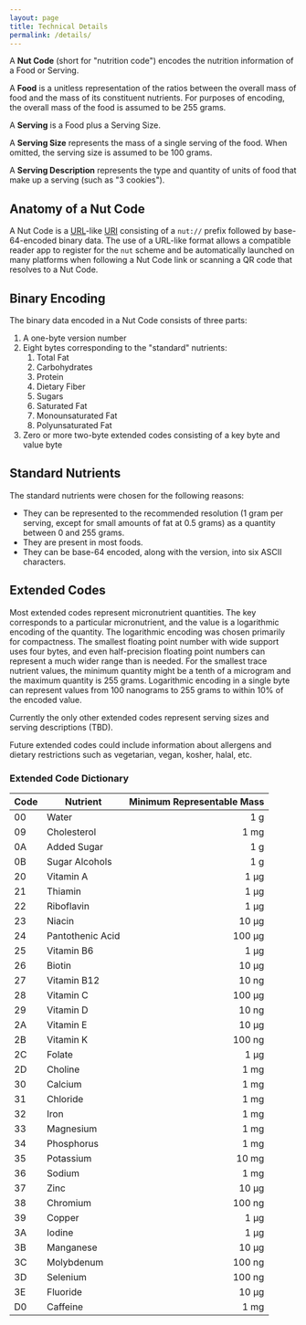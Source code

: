 ```yaml
---
layout: page
title: Technical Details
permalink: /details/
---
```


A **Nut Code** (short for "nutrition code") encodes the nutrition information of a Food or Serving.

A **Food** is a unitless representation of the ratios between the overall mass of food and the mass of its constituent nutrients. For purposes of encoding, the overall mass of the food is assumed to be 255 grams. 

A **Serving** is a Food plus a Serving Size.

A **Serving Size** represents the mass of a single serving of the food. When omitted, the serving size is assumed to be 100 grams. 

A **Serving Description** represents the type and quantity of units of food that make up a serving (such  as "3 cookies"). 

## Anatomy of a Nut Code

A Nut Code is a [URL](https://en.wikipedia.org/wiki/URL)-like [URI](https://en.wikipedia.org/wiki/URL) consisting of a `nut://` prefix followed by base-64-encoded binary data. The use of a URL-like format allows a compatible reader app to register for the `nut` scheme and be automatically launched on many platforms when following a Nut Code link or scanning a QR code that resolves to a Nut Code. 

## Binary Encoding

The binary data encoded in a Nut Code consists of three parts:

1. A one-byte version number
2. Eight bytes corresponding to the "standard" nutrients:
    1. Total Fat
    2. Carbohydrates
    3. Protein
    4. Dietary Fiber
    5. Sugars
    6. Saturated Fat
    7. Monounsaturated Fat
    8. Polyunsaturated Fat
3. Zero or more two-byte extended codes consisting of a key byte and value byte

## Standard Nutrients

The standard nutrients were chosen for the following reasons:

- They can be represented to the recommended resolution (1 gram per serving, except for small amounts of fat at 0.5 grams) as a quantity between 0 and 255 grams. 
- They are present in most foods.
- They can be base-64 encoded, along with the version, into six ASCII characters.

## Extended Codes

Most extended codes represent micronutrient quantities. The key corresponds to a particular micronutrient, and the value is a logarithmic encoding of the quantity. The logarithmic encoding was chosen primarily for compactness. The smallest floating point number with wide support uses four bytes, and even half-precision floating point numbers can represent a much wider range than is needed. For the smallest trace nutrient values, the minimum quantity might be a tenth of a microgram and the maximum quantity is 255 grams. Logarithmic encoding in a single byte can represent values from 100 nanograms to 255 grams to within 10% of the encoded value. 

Currently the only other extended codes represent serving sizes and serving descriptions (TBD). 

Future extended codes could include information about allergens and dietary restrictions such as vegetarian, vegan, kosher, halal, etc. 

### Extended Code Dictionary

| Code | Nutrient       | Minimum Representable Mass |
|------|----------------|-------------------------------:|
|00|Water|1 g|
|09|Cholesterol|1 mg|
|0A|Added Sugar|1 g|
|0B|Sugar Alcohols|1 g|
|20|Vitamin A|1 µg|
|21|Thiamin|1 µg|
|22|Riboflavin|1 µg|
|23|Niacin|10 µg|
|24|Pantothenic Acid|100 µg|
|25|Vitamin B6|1 µg|
|26|Biotin|10 µg|
|27|Vitamin B12|10 ng|
|28|Vitamin C|100 µg|
|29|Vitamin D|10 ng|
|2A|Vitamin E|10 µg|
|2B|Vitamin K|100 ng|
|2C|Folate|1 µg|
|2D|Choline|1 mg|
|30|Calcium|1 mg|
|31|Chloride|1 mg|
|32|Iron|1 mg|
|33|Magnesium|1 mg|
|34|Phosphorus|1 mg|
|35|Potassium|10 mg|
|36|Sodium|1 mg|
|37|Zinc|10 µg|
|38|Chromium|100 ng|
|39|Copper|1 µg|
|3A|Iodine|1 µg|
|3B|Manganese|10 µg|
|3C|Molybdenum|100 ng|
|3D|Selenium|100 ng|
|3E|Fluoride|10 µg|
|D0|Caffeine|1 mg|
